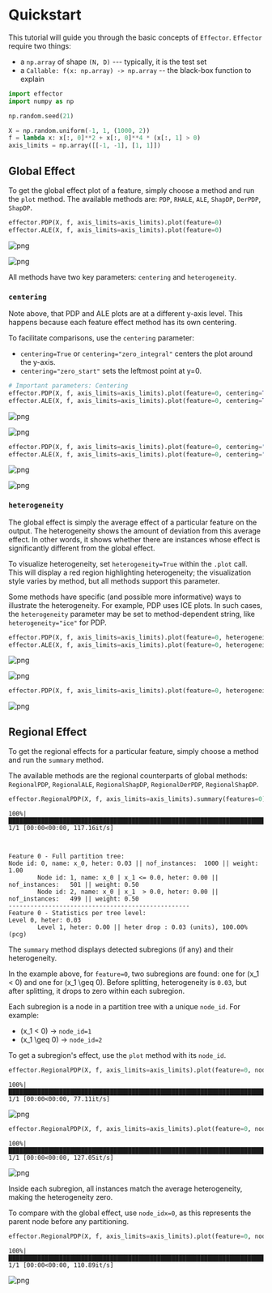 # Quickstart

This tutorial will guide you through the basic concepts of `Effector`.
`Effector` require two things:

- a `np.array` of shape `(N, D)` --- typically, it is the test set
- a `Callable: f(x: np.array) -> np.array` -- the black-box function to explain



```python
import effector
import numpy as np

np.random.seed(21)

X = np.random.uniform(-1, 1, (1000, 2))
f = lambda x: x[:, 0]**2 + x[:, 0]**4 * (x[:, 1] > 0)
axis_limits = np.array([[-1, -1], [1, 1]])
```


## Global Effect

To get the global effect plot of a feature, simply choose a method and run the `plot` method. The available methods are: `PDP`, `RHALE`, `ALE`, `ShapDP`, `DerPDP`, `ShapDP`.


```python
effector.PDP(X, f, axis_limits=axis_limits).plot(feature=0)
effector.ALE(X, f, axis_limits=axis_limits).plot(feature=0)
```


    
![png](tutorial_effector_files/tutorial_effector_3_0.png)
    



    
![png](tutorial_effector_files/tutorial_effector_3_1.png)
    


All methods have two key parameters: `centering` and `heterogeneity`.

### `centering`

Note above, that PDP and ALE plots are at a different y-axis level.
This happens because each feature effect method has its own centering.

To facilitate comparisons, use the `centering` parameter:
- `centering=True` or `centering="zero_integral"` centers the plot around the y-axis.
- `centering="zero_start"` sets the leftmost point at y=0.


```python
# Important parameters: Centering
effector.PDP(X, f, axis_limits=axis_limits).plot(feature=0, centering=True)
effector.ALE(X, f, axis_limits=axis_limits).plot(feature=0, centering=True)
```


    
![png](tutorial_effector_files/tutorial_effector_6_0.png)
    



    
![png](tutorial_effector_files/tutorial_effector_6_1.png)
    



```python
effector.PDP(X, f, axis_limits=axis_limits).plot(feature=0, centering="zero_start")
effector.ALE(X, f, axis_limits=axis_limits).plot(feature=0, centering="zero_start")
```


    
![png](tutorial_effector_files/tutorial_effector_7_0.png)
    



    
![png](tutorial_effector_files/tutorial_effector_7_1.png)
    


### `heterogeneity`

The global effect is simply the average effect of a particular feature on the output.
The heterogeneity shows the amount of deviation from this average effect.
In other words, it shows whether there are instances whose effect is significantly different from the global effect.

To visualize heterogeneity, set `heterogeneity=True` within the `.plot` call. This will display a red region highlighting heterogeneity; the visualization style varies by method, but all methods support this parameter.

Some methods have specific (and possible more informative) ways to illustrate the heterogeneity. For example, PDP uses ICE plots.
In such cases, the `heterogeneity` parameter may be set to method-dependent string, like `heterogeneity="ice"` for PDP.


```python
effector.PDP(X, f, axis_limits=axis_limits).plot(feature=0, heterogeneity=True)
effector.ALE(X, f, axis_limits=axis_limits).plot(feature=0, heterogeneity=True)
```


    
![png](tutorial_effector_files/tutorial_effector_9_0.png)
    



    
![png](tutorial_effector_files/tutorial_effector_9_1.png)
    



```python
effector.PDP(X, f, axis_limits=axis_limits).plot(feature=0, heterogeneity="ice")
```


    
![png](tutorial_effector_files/tutorial_effector_10_0.png)
    


## Regional Effect

To get the regional effects for a particular feature, simply choose a method and run the `summary` method.

The available methods are the regional counterparts of global methods: `RegionalPDP`, `RegionalALE`, `RegionalShapDP`, `RegionalDerPDP`, `RegionalShapDP`.


```python
effector.RegionalPDP(X, f, axis_limits=axis_limits).summary(features=0)
```

    100%|████████████████████████████████████████████████████████████████████████████████████████████████████████████████████████████████████████████████████████████████████████| 1/1 [00:00<00:00, 117.16it/s]

    
    
    Feature 0 - Full partition tree:
    Node id: 0, name: x_0, heter: 0.03 || nof_instances:  1000 || weight: 1.00
            Node id: 1, name: x_0 | x_1 <= 0.0, heter: 0.00 || nof_instances:   501 || weight: 0.50
            Node id: 2, name: x_0 | x_1  > 0.0, heter: 0.00 || nof_instances:   499 || weight: 0.50
    --------------------------------------------------
    Feature 0 - Statistics per tree level:
    Level 0, heter: 0.03
            Level 1, heter: 0.00 || heter drop : 0.03 (units), 100.00% (pcg)
    
    


    


The `summary` method displays detected subregions (if any) and their heterogeneity.  

In the example above, for `feature=0`, two subregions are found: one for \(x_1 < 0\) and one for \(x_1 \geq 0\). Before splitting, heterogeneity is `0.03`, but after splitting, it drops to zero within each subregion.  

Each subregion is a node in a partition tree with a unique `node_id`. For example:
- \(x_1 < 0\) → `node_id=1`  
- \(x_1 \geq 0\) → `node_id=2`  

To get a subregion's effect, use the `plot` method with its `node_id`.


```python
effector.RegionalPDP(X, f, axis_limits=axis_limits).plot(feature=0, node_idx=1, heterogeneity="ice")
```

    100%|█████████████████████████████████████████████████████████████████████████████████████████████████████████████████████████████████████████████████████████████████████████| 1/1 [00:00<00:00, 77.11it/s]



    
![png](tutorial_effector_files/tutorial_effector_14_1.png)
    



```python
effector.RegionalPDP(X, f, axis_limits=axis_limits).plot(feature=0, node_idx=2, heterogeneity="ice")
```

    100%|████████████████████████████████████████████████████████████████████████████████████████████████████████████████████████████████████████████████████████████████████████| 1/1 [00:00<00:00, 127.05it/s]



    
![png](tutorial_effector_files/tutorial_effector_15_1.png)
    


Inside each subregion, all instances match the average heterogeneity, making the heterogeneity zero.  

To compare with the global effect, use `node_idx=0`, as this represents the parent node before any partitioning.


```python
effector.RegionalPDP(X, f, axis_limits=axis_limits).plot(feature=0, node_idx=0, heterogeneity="ice")
```

    100%|████████████████████████████████████████████████████████████████████████████████████████████████████████████████████████████████████████████████████████████████████████| 1/1 [00:00<00:00, 110.89it/s]



    
![png](tutorial_effector_files/tutorial_effector_17_1.png)
    



```python

```
